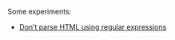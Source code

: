

Some experiments:
- [Don’t parse HTML using regular expressions](https://stackoverflow.com/questions/1732348/regex-match-open-tags-except-xhtml-self-contained-tags/1732454#1732454)